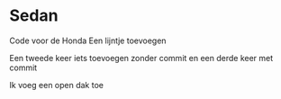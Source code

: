 # Sedan
Code voor de Honda
Een lijntje toevoegen

Een tweede keer iets toevoegen zonder commit
en een derde keer met commit

Ik voeg een open dak toe
